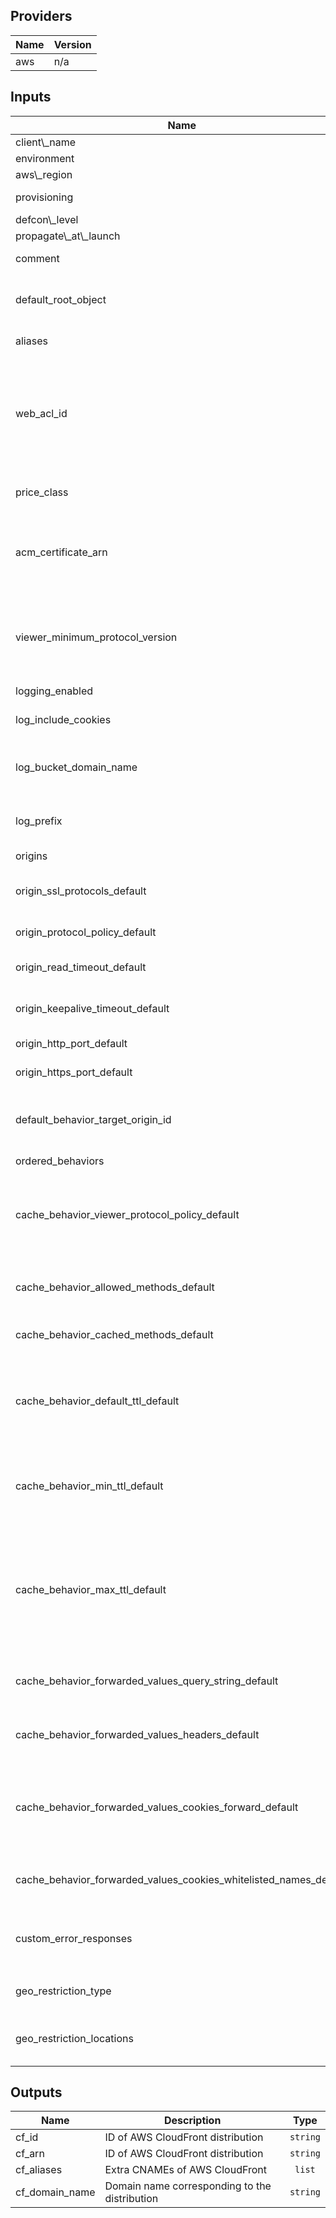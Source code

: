 ## Providers

| Name | Version |
|------|---------|
| aws | n/a |

## Inputs

| Name | Description | Type | Default | Required |
|------|-------------|------|---------|:-----:|
| client\\_name | Name of the client. | `string` | n/a | yes |
| environment | The organization environment | `string` | n/a | yes |
| aws\\_region | This is the AWS region. | `string` | n/a | yes |
| provisioning | Is it manually provisioned or using terraform? | `string` | n/a | yes |
| defcon\\_level | Level of distress! | `number` | n/a | yes |
| propagate\\_at\\_launch | Propogate at launch | `bool` | n/a | yes |
| comment | Any comments you want to include about the distribution. | `string` | Managed by Terraform | no |
| default\_root\_object | The object that you want CloudFront to return (for example, index.html) when an end user requests the root URL. | `string` | index.html | no |
| aliases | Extra CNAMEs (alternate domain names), if any, for this distribution. | `list` | [] | no |
| web\_acl\_id | If you're using AWS WAF to filter CloudFront requests, the Id of the AWS WAF web ACL that is associated with the distribution. The WAF Web ACL must exist in the WAF Global (CloudFront) region and the credentials configuring this argument must have waf:GetWebACL permissions assigned. | `string` |  | no |
| price\_class | The price class for this distribution. One of PriceClass\_All, PriceClass\_200, PriceClass\_100. | `string` | PriceClass\_All | no |
| acm\_certificate\_arn | The IAM certificate identifier of the custom viewer certificate for this distribution if you are using a custom domain. Specify this, acm\_certificate\_arn, or cloudfront\_default\_certificate. | `string` |  | no |
| viewer\_minimum\_protocol\_version | The minimum version of the SSL protocol that you want CloudFront to use for HTTPS connections. Can only be set if cloudfront\_default\_certificate = false. One of SSLv3, TLSv1, TLSv1\_2016, TLSv1.1\_2016 or TLSv1.2\_2018. | `string` | TLSv1.1\_2016 | no |
| logging\_enabled | Wether logging config enabled | `bool` | false | no |
| log\_include\_cookies | Specifies whether you want CloudFront to include cookies in access logs. | `bool` | true | no |
| log\_bucket\_domain\_name | The Amazon S3 bucket to store the access logs in, for example, myawslogbucket.s3.amazonaws.com. Required if logging\_enabled is true. | `string` |  | no |
| log\_prefix | An optional string that you want CloudFront to prefix to the access log filenames for this distribution, for example, myprefix/. | `string` | logs | no |
| origins | A list of the origin objects. | `list` | [] | no |
| origin\_ssl\_protocols\_default | The SSL/TLS protocols that you want CloudFront to use when communicating with your origin over HTTPS. | `list` | ["TLSv1", "TLSv1.1", "TLSv1.2"] | no |
| origin\_protocol\_policy\_default | The origin protocol policy to apply to your origin. | `string` | match-viewer | no |
| origin\_read\_timeout\_default | The Custom Read timeout, in seconds. By default, AWS enforces a limit of 60. | `number` | 60 | no |
| origin\_keepalive\_timeout\_default | The Custom KeepAlive timeout, in seconds. By default, AWS enforces a limit of 60. | `number` | 60 | no |
| origin\_http\_port\_default | The HTTP port the custom origin listens on. | `number` | 80 | no |
| origin\_https\_port\_default | The HTTPS port the custom origin listens on. | `number` | 443 | no |
| default\_behavior\_target\_origin\_id | The value of ID for the origin that you want CloudFront to route requests to when a request matches the path pattern either for a cache behavior or for the default cache behavior. | `string` | n/a | yes |
| ordered\_behaviors | A list of the ordered behaviors | `list` | [] | no |
| cache\_behavior\_viewer\_protocol\_policy\_default | Use this element to specify the protocol that users can use to access the files in the origin specified by TargetOriginId when a request matches the path pattern in PathPattern. One of allow-all, https-only, or redirect-to-https. | `string` | redirect-to-https | no |
| cache\_behavior\_allowed\_methods\_default | Controls which HTTP methods CloudFront processes and forwards to your Amazon S3 bucket or your custom origin. | `list` | ["GET", "HEAD", "OPTIONS"] | no |
| cache\_behavior\_cached\_methods\_default | Controls whether CloudFront caches the response to requests using the specified HTTP methods. | `list` | ["GET", "HEAD", "OPTIONS"] | no |
| cache\_behavior\_default\_ttl\_default | The default amount of time (in seconds) that an object is in a CloudFront cache before CloudFront forwards another request in the absence of an Cache-Control max-age or Expires header. Defaults to 1 day. | `number` | 86400 | no |
| cache\_behavior\_min\_ttl\_default | The minimum amount of time that you want objects to stay in CloudFront caches before CloudFront queries your origin to see whether the object has been updated. Defaults to 0 seconds. | `number` | 0 | no |
| cache\_behavior\_max\_ttl\_default | The maximum amount of time (in seconds) that an object is in a CloudFront cache before CloudFront forwards another request to your origin to determine whether the object has been updated. Only effective in the presence of Cache-Control max-age, Cache-Control s-maxage, and Expires headers. Defaults to 365 days. | `number` | 31536000 | no |
| cache\_behavior\_forwarded\_values\_query\_string\_default | Indicates whether you want CloudFront to forward query strings to the origin that is associated with this cache behavior. | `bool` | false | no |
| cache\_behavior\_forwarded\_values\_headers\_default | Specifies the Headers, if any, that you want CloudFront to vary upon for this cache behavior. Specify * to include all headers. | `list` | [] | no |
| cache\_behavior\_forwarded\_values\_cookies\_forward\_default | Specifies whether you want CloudFront to forward cookies to the origin that is associated with this cache behavior. You can specify all, none or whitelist. If whitelist, you must include the subsequent whitelisted\_names. | `string` | none | no |
| cache\_behavior\_forwarded\_values\_cookies\_whitelisted\_names\_default | If you have specified whitelist to forward, the whitelisted cookies that you want CloudFront to forward to your origin. | `list` | [] | no |
| custom\_error\_responses | List of one or more custom error response element maps. | `list` | `[{error\_caching\_min\_ttl = 0<br />error\_code = 403<br />response\_code = 200<br />response\_page\_path = "/index.html"}]` | no |
| geo\_restriction\_type | The method that you want to use to restrict distribution of your content by country: none, whitelist, or blacklist. | `string` | none | no |
| geo\_restriction\_locations | The ISO 3166-1-alpha-2 codes for which you want CloudFront either to distribute your content (whitelist) or not distribute your content (blacklist). | `list` | [] | no |

## Outputs

| Name | Description | Type |
|------|-------------|:-----:|
| cf\_id | ID of AWS CloudFront distribution | `string` |
| cf\_arn | ID of AWS CloudFront distribution | `string` |
| cf\_aliases | Extra CNAMEs of AWS CloudFront | `list` |
| cf\_domain\_name | Domain name corresponding to the distribution | `string` |
